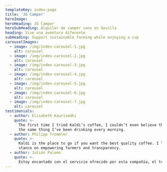 ```yaml
---
templateKey: index-page
title: 'JG Camper'
heroImage:
heroHeading: JG Camper
heroSubHeading: Alquiler de camper vans en Sevilla
heading: Vive una aventura diferente
subHeading: Support sustainable farming while enjoying a cup
carouselImages:
  - image: /img/index-carousel-1.jpg
    alt: carousel
  - image: /img/index-carousel-2.jpg
    alt: carousel
  - image: /img/index-carousel-3.jpg
    alt: carousel
  - image: /img/index-carousel-4.jpg
    alt: carousel
  - image: /img/index-carousel-5.jpg
    alt: carousel
  - image: /img/index-carousel-6.jpg
    alt: carousel
  - image: /img/index-carousel-7.jpg
    alt: carousel
testimonials:
  - author: Elisabeth Kaurismäki
    quote: >-
      The first time I tried Kaldi’s coffee, I couldn’t even believe that was
      the same thing I’ve been drinking every morning.
  - author: Philipp Trommler
    quote: >-
      Kaldi is the place to go if you want the best quality coffee. I love their
      stance on empowering farmers and transparency.
  - author: Julián Palomo
    quote: >-
      Estoy encantado con el servicio ofrecido por esta compañía, el trato fue genial y la camper van que alquilamos funcionó perfectamente, es supercómoda de conducir y para vivir en ella una temporada.
---
```

